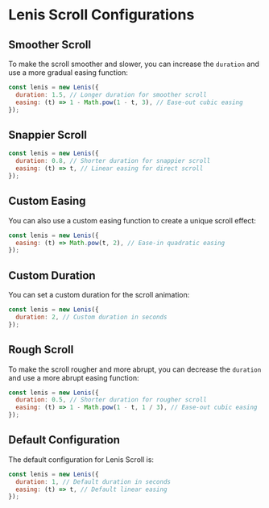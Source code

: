 # Lenis Scroll Configurations

## Smoother Scroll

To make the scroll smoother and slower, you can increase the `duration` and use a more gradual easing function:

```javascript
const lenis = new Lenis({
  duration: 1.5, // Longer duration for smoother scroll
  easing: (t) => 1 - Math.pow(1 - t, 3), // Ease-out cubic easing
});
```

## Snappier Scroll

```js
const lenis = new Lenis({
  duration: 0.8, // Shorter duration for snappier scroll
  easing: (t) => t, // Linear easing for direct scroll
});
```

## Custom Easing

You can also use a custom easing function to create a unique scroll effect:

```javascript
const lenis = new Lenis({
  easing: (t) => Math.pow(t, 2), // Ease-in quadratic easing
});
```

## Custom Duration

You can set a custom duration for the scroll animation:

```javascript
const lenis = new Lenis({
  duration: 2, // Custom duration in seconds
});
```

## Rough Scroll

To make the scroll rougher and more abrupt, you can decrease the `duration` and use a more abrupt easing function:

```javascript
const lenis = new Lenis({
  duration: 0.5, // Shorter duration for rougher scroll
  easing: (t) => 1 - Math.pow(1 - t, 1 / 3), // Ease-out cubic easing
});
```

## Default Configuration

The default configuration for Lenis Scroll is:

```javascript
const lenis = new Lenis({
  duration: 1, // Default duration in seconds
  easing: (t) => t, // Default linear easing
});
```
